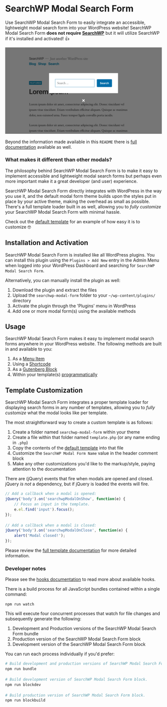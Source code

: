 # SearchWP Modal Search Form

Use SearchWP Modal Search Form to easily integrate an accessible, lightweight modal search form into your WordPress website! SearchWP Modal Search Form **does not require [SearchWP](https://searchwp.com/?utm_source=wordpressorg&utm_medium=link&utm_content=readme&utm_campaign=modalform)** but it will utilize SearchWP if it's installed and activated! :thumbsup:

![Examples of SearchWP Modal Search Form](assets/searchwp-modal-form-examples.gif?raw=true "Examples of SearchWP Modal Search Form")

Beyond the information made available in this `README` there is [full documentation](https://searchwp.com/extensions/modal-form/?utm_source=wordpressorg&utm_medium=link&utm_content=readme&utm_campaign=modalform) available as well.

### What makes it different than other modals?

The philosophy behind SearchWP Modal Search Form is to make it easy to implement accessible and lightweight modal search forms but perhaps even more important make it a great developer (and user) experience.

SearchWP Modal Search Form directly integrates with WordPress in the way you use it, and the default modal form theme builds upon the styles put in place by your active theme, making the overhead as small as possible. There's a full template loader built in as well, allowing you to _fully customize_ your SearchWP Modal Search Form with minimal hassle.

Check out the [default template](templates/default.php) for an example of how easy it is to customize :nerd_face:

## Installation and Activation

SearchWP Modal Search Form is installed like all WordPress plugins. You can install this plugin using the `Plugins > Add New` entry in the Admin Menu when logged into your WordPress Dashboard and searching for `SearchWP Modal Search Form`.

Alternatively, you can manually install the plugin as well:

1. Download the plugin and extract the files
1. Upload the `searchwp-modal-form` folder to your `~/wp-content/plugins/` directory
1. Activate the plugin through the 'Plugins' menu in WordPress
1. Add one or more modal form(s) using the available methods

## Usage

SearchWP Modal Search Form makes it easy to implement modal search forms anywhere in your WordPress website. The following methods are built in and available to you:

1. As a [Menu Item](https://searchwp.com/extensions/modal-form/?utm_source=wordpressorg&utm_medium=link&utm_content=readme&utm_campaign=modalform#menu-item)
1. Using a [Shortcode](https://searchwp.com/extensions/modal-form/?utm_source=wordpressorg&utm_medium=link&utm_content=readme&utm_campaign=modalform#shortcode)
1. As a [Gutenberg Block](https://searchwp.com/extensions/modal-form/?utm_source=wordpressorg&utm_medium=link&utm_content=readme&utm_campaign=modalform#block)
1. Within your template(s) [programmatically](https://searchwp.com/extensions/modal-form/?utm_source=wordpressorg&utm_medium=link&utm_content=readme&utm_campaign=modalform#code)

## Template Customization

SearchWP Modal Search Form integrates a proper template loader for displaying search forms in any number of templates, allowing you to _fully customize_ what the modal looks like per template.

The most straightforward way to create a custom template is as follows:

1. Create a folder named `searchwp-modal-form` within your theme
1. Create a file within that folder named `template.php` (or any name ending in `.php`)
1. Copy the contents of the [default template](templates/default.php) into that file
1. Customize the `SearchWP Modal Form Name` value in the header comment block
1. Make any other customizations you'd like to the markup/style, paying attention to the documentation

There are (jQuery) events that fire when modals are opened and closed. jQuery *is not* a dependency, but if jQuery is loaded the events will fire.

```javascript
// Add a callback when a modal is opened:
jQuery('body').on('searchwpModalOnShow', function(e) {
	// Focus an input in the template.
	e.el.find('input').focus();
});

// Add a callback when a modal is closed:
jQuery('body').on('searchwpModalOnClose', function(e) {
	alert('Modal closed!');
});
```

Please review the [full template documentation](https://searchwp.com/extensions/modal-form/?utm_source=wordpressorg&utm_medium=link&utm_content=readme&utm_campaign=modalform#templates) for more detailed information.

### Developer notes

Please see the [hooks documentation](https://searchwp.com/extensions/modal-form/?utm_source=wordpressorg&utm_medium=link&utm_content=readme&utm_campaign=modalform#hooks) to read more about available hooks.

There is a build process for all JavaScript bundles contained within a single command:

`npm run watch`

This will execute four concurrent processes that watch for file changes and subsequently generate the following:

1. Development and Production versions of the SearchWP Modal Search Form bundle
1. Production version of the SearchWP Modal Search Form block
1. Development version of the SearchWP Modal Search Form block

You can run each process individually if you'd prefer:

```sh
# Build development and production versions of SearchWP Modal Search Form bundle.
npm run bundle

# Build development version of SearchWP Modal Search Form block.
npm run blockdev

# Build production version of SearchWP Modal Search Form block.
npm run blockbuild
```
